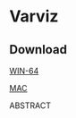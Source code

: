 Varviz
======

## Download

[WIN-64](https://cmu.box.com/s/5zov85s94l7yiu4fkkilidcgydcesaeg)

[MAC](https://cmu.box.com/s/5fmcfgx3jjciao3edl74e4evwf0vsz69)

ABSTRACT

